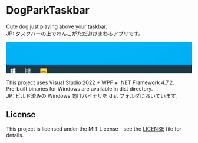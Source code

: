 # DogParkTaskbar

Cute dog just playing above your taskbar.  
JP: タスクバーの上でわんこがただ遊びまわるアプリです。

![Overview](doc/DogParkTaskbar.gif)

This project uses Visual Studio 2022 + WPF + .NET Framework 4.7.2.  
Pre-built binaries for Windows are available in dist directory.  
JP: ビルド済みの Windows 向けバイナリを dist フォルダにおいています。

## License

This project is licensed under the MIT License - see the [LICENSE](LICENSE) file for details.

